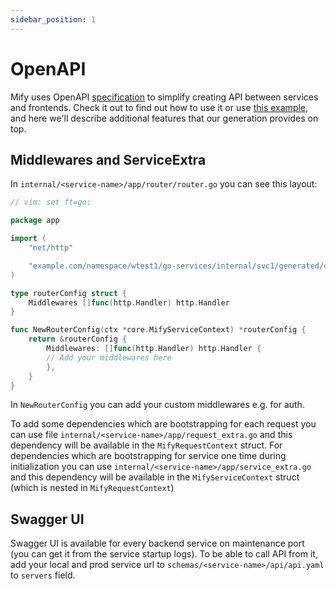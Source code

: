 ```yaml
---
sidebar_position: 1
---
```


# OpenAPI

Mify uses OpenAPI [specification](https://swagger.io/specification/) to
simplify creating API between services and frontends. Check it out to find out
how to use it or use [this
example](https://github.com/OAI/OpenAPI-Specification/blob/main/examples/v3.0/petstore-expanded.yaml),
and here we'll describe additional features that our generation provides on
top.

## Middlewares and ServiceExtra

In `internal/<service-name>/app/router/router.go` you can see this layout:

```go
// vim: set ft=go:

package app

import (
	"net/http"

	"example.com/namespace/wtest1/go-services/internal/svc1/generated/core"
)

type routerConfig struct {
	Middlewares []func(http.Handler) http.Handler
}

func NewRouterConfig(ctx *core.MifyServiceContext) *routerConfig {
	return &routerConfig {
		Middlewares: []func(http.Handler) http.Handler {
		// Add your middlewares here
		},
	}
}
```

In `NewRouterConfig` you can add your custom middlewares e.g. for auth.

To add some dependencies which are bootstrapping for each request you can use file `internal/<service-name>/app/request_extra.go` and this dependency will be available in the `MifyRequestContext` struct.
For dependencies which are bootstrapping for service one time during initialization you can use `internal/<service-name>/app/service_extra.go` and this dependency will be available in the `MifyServiceContext` struct (which is nested in `MifyRequestContext`)

## Swagger UI

Swagger UI is available for every backend service on maintenance port (you can
get it from the service startup logs). To be able to call API from it, add your
local and prod service url to `schemas/<service-name>/api/api.yaml` to
`servers` field.
